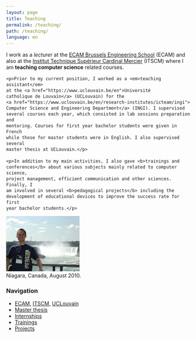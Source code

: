 ```yaml
---
layout: page
title: Teaching
permalink: /teaching/
path: /teaching/
language: en
---
```


<div class="page-col-wrapper">
  <div class="page-col page-col-1">
    <p>I work as a <em>lecturer</em> at the
    <a href="https://www.vinci.be/fr-be/ecam">ECAM Brussels Engineering
    School</a> (ECAM) and also at the
    <a href="https://www.cardinalmercier-promotionsociale.be">
    Institut Technique Supérieur Cardinal Mercier</a> (ITSCM) where I am
    <b>teaching computer science</b> related courses.</p>

    <p>Prior to my current position, I worked as a <em>teaching assistant</em>
    at the <a href="https://www.uclouvain.be/en">Université
    catholique de Louvain</a> (UCLouvain) for the
    <a href="https://www.uclouvain.be/en/research-institutes/icteam/ingi">
    Computer Science and Engineering Department</a> (INGI). I supervised
    several courses each year, which consisted in lab sessions preparation and
    mentoring. Courses for first year bachelor students were given in French
    while those for master students were in English. I also supervised several
    master thesis at UCLouvain.</p>

    <p>In addition to my main activities, I also gave <b>trainings and
    conferences</b> about various subjects mainly related to computer science,
    project management, efficient communication and other sciences. Finally, I
    am involved in several <b>pedagogical projects</b> including the
    development of educational devices to improve the success rate for first
    year bachelor students.</p>
  </div>
  <div class="page-col page-col-2">
    <p><img src="/images/niagara.jpg" alt="Niagara, Canada, August 2010"
    width="200" height="150" /><br />
    Niagara, Canada, August 2010.</p>
    <h3>Navigation</h3>
    <ul class="navigation">
      <li><a href="/teaching/ecam/">ECAM</a>,
      <a href="/teaching/itscm/">ITSCM</a>,
      <a href="/teaching/uclouvain/">UCLouvain</a></li>
      <li><a href="/teaching/masterthesis/">Master thesis</a></li>
      <li><a href="/teaching/internships/">Internships</a></li>
      <li><a href="/teaching/trainings/">Trainings</a></li>
      <li><a href="/teaching/projects/">Projects</a></li>
    </ul>
  </div>
</div>
